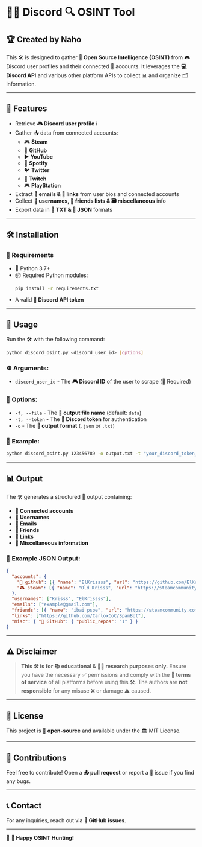 # 🕵️‍♂️ Discord 🔍 OSINT Tool

## 🏆 Created by Naho

This 🛠️ is designed to gather **🔎 Open Source Intelligence (OSINT)** from 🎮 Discord user profiles and their connected 🔗 accounts. It leverages the **💻 Discord API** and various other platform APIs to collect 📊 and organize 🗂️ information.

---

## 🌟 Features
- Retrieve **🎮 Discord user profile** ℹ️
- Gather 📥 data from connected accounts:
  - 🎮 **Steam**
  - 🐙 **GitHub**
  - ▶️ **YouTube**
  - 🎵 **Spotify**
  - 🐦 **Twitter**
  - 🎥 **Twitch**
  - 🎮 **PlayStation**
- Extract **📧 emails & 🔗 links** from user bios and connected accounts
- Collect **👤 usernames, 🤝 friends lists & 🗃️ miscellaneous** info
- Export data in **📄 TXT & 📂 JSON** formats

---

## 🛠️ Installation
### 📌 Requirements
- 🐍 Python 3.7+
- 📦 Required Python modules:
  ```sh
  pip install -r requirements.txt
  ```
- A valid **🔐 Discord API token**

---

## 🚀 Usage
Run the 🛠️ with the following command:

```sh
python discord_osint.py <discord_user_id> [options]
```

### ⚙️ Arguments:
- `discord_user_id` - The **🎮 Discord ID** of the user to scrape (📌 Required)

### 🔧 Options:
- `-f, --file` - The **💾 output file name** (default: `data`)
- `-t, --token` - The **🔑 Discord token** for authentication
- `-o` - The **📂 output format** (`.json` or `.txt`)

### 📖 Example:
```sh
python discord_osint.py 123456789 -o output.txt -t "your_discord_token_here"
```

---

## 📊 Output
The 🛠️ generates a structured 📜 output containing:
- **🔗 Connected accounts**
- **👤 Usernames**
- **📧 Emails**
- **🤝 Friends**
- **🔗 Links**
- **📂 Miscellaneous information**

### 📑 Example JSON Output:
```json
{
  "accounts": {
    "🐙 github": [{ "name": "ElKrissss", "url": "https://github.com/ElKrissss" }],
    "🎮 steam": [{ "name": "Old Krisss", "url": "https://steamcommunity.com/id/OldKrisss" }]
  },
  "usernames": ["Krisss", "ElKrissss"],
  "emails": ["example@gmail.com"],
  "friends": [{ "name": "ibai psoe", "url": "https://steamcommunity.com/profiles/76561198316736215" }],
  "links": ["https://github.com/CarloxCoC/SpamBot"],
  "misc": { "🐙 GitHub": { "public_repos": "1" } }
}
```

---

## ⚠️ Disclaimer
> **This 🛠️ is for 📚 educational & 🕵️‍♂️ research purposes only.** Ensure you have the necessary ✅ permissions and comply with the **📜 terms of service** of all platforms before using this 🛠️. The authors are **not responsible** for any misuse ❌ or damage ⚠️ caused.

---

## 📜 License
This project is **📖 open-source** and available under the 🏛️ MIT License.

---

## 🤝 Contributions
Feel free to contribute! Open a **📤 pull request** or report a 🐞 issue if you find any bugs.

---

## 📞 Contact
For any inquiries, reach out via **🐙 GitHub issues**.

---

🚀 **🎯 Happy OSINT Hunting!**
